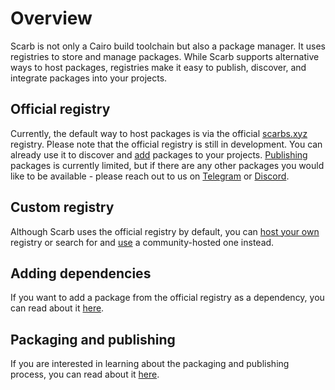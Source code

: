 # Overview

Scarb is not only a Cairo build toolchain but also a package manager.
It uses registries to store and manage packages.
While Scarb supports alternative ways to host packages, registries make it easy to publish, discover, and integrate packages into your projects.

## Official registry

Currently, the default way to host packages is via the official [scarbs.xyz](https://scarbs.xyz) registry.
Please note that the official registry is still in development.
You can already use it to discover and [add](#adding-dependencies) packages to your projects.
[Publishing](#packaging-and-publishing) packages is currently limited, but if there are any other packages you would like to be available - please reach out to us on [Telegram](https://t.me/+1pMLtrNj5NthZWJk) or [Discord](https://discord.gg/7YXj4Z2).

## Custom registry

Although Scarb uses the official registry by default,
you can [host your own](./custom-registry) registry or search for and [use](./custom-registry#using-custom-registry) a community-hosted one instead.

## Adding dependencies

If you want to add a package from the official registry as a dependency, you can read about it [here](./../reference/specifying-dependencies#specifying-dependencies-from-official-registry).

## Packaging and publishing

If you are interested in learning about the packaging and publishing process, you can read about it [here](./packaging).
